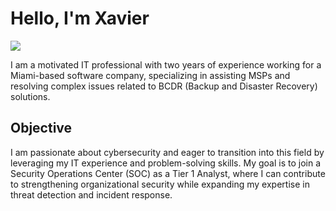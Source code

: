 # Hello, I'm Xavier
<a href="www.linkedin.com/in/xavier-quesada-94b2b2195"><img src="https://img.shields.io/badge/-LinkedIn-0072b1?&style=for-the-badge&logo=linkedin&logoColor=white" /></a>

I am a motivated IT professional with two years of experience working for a Miami-based software company, specializing in assisting MSPs and resolving complex issues related to BCDR (Backup and Disaster Recovery) solutions. 

## Objective
I am passionate about cybersecurity and eager to transition into this field by leveraging my IT experience and problem-solving skills. My goal is to join a Security Operations Center (SOC) as a Tier 1 Analyst, where I can contribute to strengthening organizational security while expanding my expertise in threat detection and incident response.
